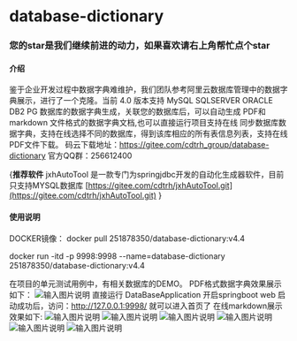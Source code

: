 # database-dictionary
### 您的star是我们继续前进的动力，如果喜欢请右上角帮忙点个star
#### 介绍
鉴于企业开发过程中数据字典难维护，我们团队参考阿里云数据库管理中的数据字典展示，进行了一个克隆。当前 4.0 版本支持 MySQL SQLSERVER ORACLE DB2 PG 数据库的数据字典生成，关联您的数据库后，可以自动生成 PDF和markdown 文件格式的数据字典文档,也可以直接运行项目支持在线
同步数据库数据字典，支持在线选择不同的数据库，得到该库相应的所有表信息列表，支持在线PDF文件下载。
码云下载地址：https://gitee.com/cdtrh_group/database-dictionary
官方QQ群：256612400

{**推荐软件**
 jxhAutoTool 是一款专门为springjdbc开发的自动化生成器软件，目前只支持MYSQL数据库 
 [https://gitee.com/cdtrh/jxhAutoTool.git](https://gitee.com/cdtrh/jxhAutoTool.git)
 }

#### 使用说明
DOCKER镜像：
docker pull 251878350/database-dictionary:v4.4

docker run -itd -p 9998:9998 --name=database-dictionary  251878350/database-dictionary:v4.4

在项目的单元测试用例中，有相关数据库的DEMO。
PDF格式数据字典效果展示如下：
![输入图片说明](https://images.gitee.com/uploads/images/2019/0909/165825_17d123d2_1447662.png "PDF2.png")
直接运行 DataBaseApplication 开启springboot web 启动成功后，访问：http://127.0.0.1:9998/ 就可以进入首页了
在线markdown展示效果如下:
![输入图片说明](https://images.gitee.com/uploads/images/2021/0128/130131_092f977c_1447662.png "index.png")
![输入图片说明](https://images.gitee.com/uploads/images/2019/0909/165904_b0614670_1447662.png "web2.png")
![输入图片说明](https://images.gitee.com/uploads/images/2019/0909/165915_f047f1b8_1447662.png "v4.png")
![输入图片说明](https://images.gitee.com/uploads/images/2019/0909/165926_da6ce172_1447662.png "web3.png")
![输入图片说明](https://images.gitee.com/uploads/images/2019/0909/165938_a32c886e_1447662.png "web4.png")
![输入图片说明](https://images.gitee.com/uploads/images/2021/0128/100215_a7621fc3_1447662.png "history.png")